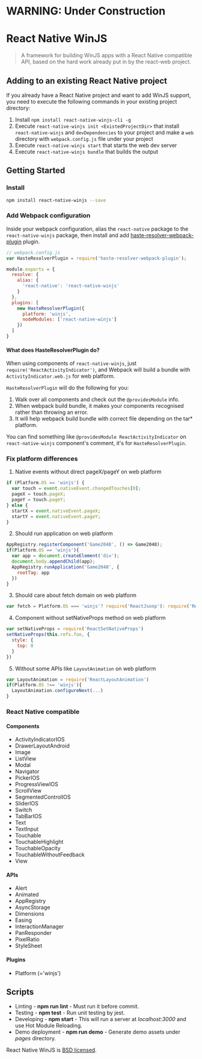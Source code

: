 # WARNING: Under Construction
           
# React Native WinJS

> A framework for building WinJS apps with a React Native compatible API, based on the hard work already put in by the react-web project.

## Adding to an existing React Native project

If you already have a React Native project and want to add WinJS support, you need to execute the following commands in your existing project directory:

1. Install `npm install react-native-winjs-cli -g`
2. Execute `react-native-winjs init <ExistedProjectDir>` that install `react-native-winjs` and `devDependencies` to your project and make a `web` directory with `webpack.config.js` file under your project
3. Execute `react-native-winjs start` that starts the web dev server
4. Execute `react-native-winjs bundle` that builds the output

## Getting Started

### Install

```sh
npm install react-native-winjs --save
```

### Add Webpack configuration

Inside your webpack configuration, alias the `react-native` package to the `react-native-winjs` package, then install and add [haste-resolver-webpack-plugin](https://github.com/yuanyan/haste-resolver-webpack-plugin) plugin.

```js
// webpack.config.js
var HasteResolverPlugin = require('haste-resolver-webpack-plugin');

module.exports = {
  resolve: {
    alias: {
      'react-native': 'react-native-winjs'
    }
  },
  plugins: [
    new HasteResolverPlugin({
      platform: 'winjs',
      nodeModules: ['react-native-winjs']
    })
  ]
}
```

#### What does HasteResolverPlugin do?

When using components of `react-native-winjs`, just `require('ReactActivityIndicator')`, and Webpack will build a bundle with `ActivityIndicator.web.js` for web platform.

`HasteResolverPlugin` will do the following for you:

1. Walk over all components and check out the `@providesModule` info.
2. When webpack build bundle, it makes your components recognised rather than throwing an error.
3. It will help webpack build bundle with correct file depending on the tar* platform.

You can find something like `@providesModule ReactActivityIndicator` on `react-native-winjs` component's comment, it's for `HasteResolverPlugin`.

### Fix platform differences

1. Native events without direct pageX/pageY on web platform
  ```js
  if (Platform.OS == 'winjs') {
    var touch = event.nativeEvent.changedTouches[0];
    pageX = touch.pageX;
    pageY = touch.pageY;
  } else {
    startX = event.nativeEvent.pageX;
    startY = event.nativeEvent.pageY;
  }
  ```

2. Should run application on web platform
  ```js
  AppRegistry.registerComponent('Game2048', () => Game2048);
  if(Platform.OS == 'winjs'){
    var app = document.createElement('div');
    document.body.appendChild(app);
    AppRegistry.runApplication('Game2048', {
      rootTag: app
    })
  }
  ```

3. Should care about fetch domain on web platform
  ```js
  var fetch = Platform.OS === 'winjs'? require('ReactJsonp'): require('ReactFetch');
  ```

4. Component without setNativeProps method on web platform
  ```js
  var setNativeProps = require('ReactSetNativeProps')
  setNativeProps(this.refs.foo, {
    style: {
      top: 0
    }
  })
  ```

5. Without some APIs like `LayoutAnimation` on web platform
  ```js
  var LayoutAnimation = require('ReactLayoutAnimation')
  if(Platform.OS !== 'winjs'){
    LayoutAnimation.configureNext(...)
  }
  ```
  
### React Native compatible

#### Components

* ActivityIndicatorIOS
* DrawerLayoutAndroid
* Image
* ListView
* Modal
* Navigator
* PickerIOS
* ProgressViewIOS
* ScrollView 
* SegmentedControlIOS
* SliderIOS
* Switch
* TabBarIOS
* Text
* TextInput
* Touchable
* TouchableHighlight
* TouchableOpacity
* TouchableWithoutFeedback
* View

#### APIs

* Alert
* Animated
* AppRegistry
* AsyncStorage
* Dimensions
* Easing
* InteractionManager
* PanResponder
* PixelRatio
* StyleSheet

#### Plugins

* Platform (='winjs')

## Scripts

* Linting - **npm run lint** - Must run it before commit.
* Testing - **npm test** - Run unit testing by jest.
* Developing - **npm start** - This will run a server at *localhost:3000* and use Hot Module Reloading.
* Demo deployment - **npm run demo** - Generate demo assets under *pages* directory.

React Native WinJS is [BSD licensed](./LICENSE).
